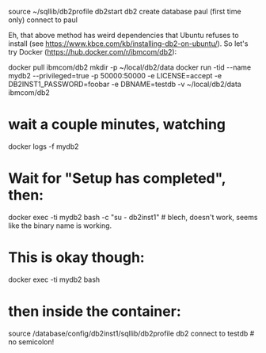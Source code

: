 source ~/sqllib/db2profile
db2start
db2
create database paul  (first time only)
connect to paul


Eh, that above method has weird dependencies that Ubuntu refuses to install (see https://www.kbce.com/kb/installing-db2-on-ubuntu/). So let's try Docker (https://hub.docker.com/r/ibmcom/db2):

docker pull ibmcom/db2
mkdir -p ~/local/db2/data
docker run -tid --name mydb2 --privileged=true -p 50000:50000 -e LICENSE=accept -e DB2INST1_PASSWORD=foobar -e DBNAME=testdb -v ~/local/db2/data ibmcom/db2
# wait a couple minutes, watching
docker logs -f mydb2
# Wait for "Setup has completed", then:
docker exec -ti mydb2 bash -c "su - db2inst1" # blech, doesn't work, seems like the binary name is working.
# This is okay though:
docker exec -ti mydb2 bash
# then inside the container:
source /database/config/db2inst1/sqllib/db2profile
db2
connect to testdb # no semicolon!

